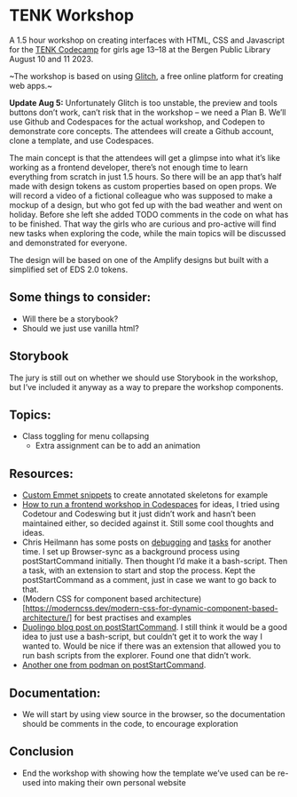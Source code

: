 # TENK Workshop

A 1.5 hour workshop on creating interfaces with HTML, CSS and Javascript for the [TENK Codecamp](https://tenknorge.com/tenk-tech-camp) for girls age 13–18 at the Bergen Public Library August 10 and 11 2023.

~The workshop is based on using [Glitch](https://glitch.com/), a free online platform for creating web apps.~

**Update Aug 5:** Unfortunately Glitch is too unstable, the preview and tools buttons don’t work, can’t risk that in the workshop – we need a Plan B. We’ll use Github and Codespaces for the actual workshop, and Codepen to demonstrate core concepts. The attendees will create a Github account, clone a template, and use Codespaces.

The main concept is that the attendees will get a glimpse into what it’s like working as a frontend developer, there’s not enough time to learn everything from scratch in just 1.5 hours. So there will be an app that’s half made with design tokens as custom properties based on open props. We will record a video of a fictional colleague who was supposed to make a mockup of a design, but who got fed up with the bad weather and went on holiday. Before she left she added TODO comments in the code on what has to be finished. That way the girls who are curious and pro-active will find new tasks when exploring the code, while the main topics will be discussed and demonstrated for everyone.

The design will be based on one of the Amplify designs but built with a simplified set of EDS 2.0 tokens. 

## Some things to consider:
- Will there be a storybook?
- Should we just use vanilla html?

## Storybook
The jury is still out on whether we should use Storybook in the workshop, but I’ve included it anyway as a way to prepare the workshop components.

## Topics:
- Class toggling for menu collapsing
  - Extra assignment can be to add an animation

## Resources:
- [Custom Emmet snippets](https://www.smashingmagazine.com/2021/06/custom-emmet-snippets-vscode/) to create annotated skeletons for example
- [How to run a frontend workshop in Codespaces](https://dev.to/github/how-to-run-a-frontend-workshop-in-codespaces-2ede) for ideas, I tried using Codetour and Codeswing but it just didn’t work and hasn’t been maintained either, so decided against it. Still some cool thoughts and ideas.
- Chris Heilmann has some posts on [debugging](https://christianheilmann.com/2022/01/26/a-launch-json-setting-for-end-to-end-web-development/) and [tasks](https://christianheilmann.com/2022/03/17/automatically-starting-a-server-when-starting-a-debug-session-in-vs-code/) for another time. I set up Browser-sync as a background process using postStartCommand initially. Then thought I’d make it a bash-script. Then a task, with an extension to start and stop the process. Kept the postStartCommand as a comment, just in case we want to go back to that.
- (Modern CSS for component based architecture)[https://moderncss.dev/modern-css-for-dynamic-component-based-architecture/] for best practises and examples
- [Duolingo blog post on postStartCommand](https://blog.duolingo.com/developer-onboarding-with-github-codespaces/). I still think it would be a good idea to just use a bash-script, but couldn’t get it to work the way I wanted to. Would be nice if there was an extension that allowed you to run bash scripts from the explorer. Found one that didn’t work.
- [Another one from podman on postStartCommand](https://podman-desktop.io/blog/develop-using-devcontainer).

## Documentation:
- We will start by using view source in the browser, so the documentation should be comments in the code, to encourage exploration

## Conclusion
- End the workshop with showing how the template we’ve used can be re-used into making their own personal website
